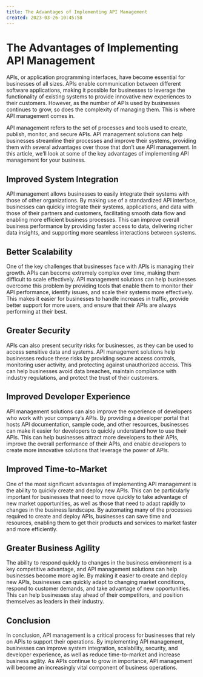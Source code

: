 ```yaml
---
title: The Advantages of Implementing API Management 
created: 2023-03-26-10:45:58
---
```


# The Advantages of Implementing API Management

APIs, or application programming interfaces, have become essential for businesses of all sizes. APIs enable communication between different software applications, making it possible for businesses to leverage the functionality of existing systems to provide innovative new experiences to their customers. However, as the number of APIs used by businesses continues to grow, so does the complexity of managing them. This is where API management comes in.

API management refers to the set of processes and tools used to create, publish, monitor, and secure APIs. API management solutions can help businesses streamline their processes and improve their systems, providing them with several advantages over those that don’t use API management. In this article, we’ll look at some of the key advantages of implementing API management for your business.

## Improved System Integration

API management allows businesses to easily integrate their systems with those of other organizations. By making use of a standardized API interface, businesses can quickly integrate their systems, applications, and data with those of their partners and customers, facilitating smooth data flow and enabling more efficient business processes. This can improve overall business performance by providing faster access to data, delivering richer data insights, and supporting more seamless interactions between systems.

## Better Scalability

One of the key challenges that businesses face with APIs is managing their growth. APIs can become extremely complex over time, making them difficult to scale effectively. API management solutions can help businesses overcome this problem by providing tools that enable them to monitor their API performance, identify issues, and scale their systems more effectively. This makes it easier for businesses to handle increases in traffic, provide better support for more users, and ensure that their APIs are always performing at their best.

## Greater Security

APIs can also present security risks for businesses, as they can be used to access sensitive data and systems. API management solutions help businesses reduce these risks by providing secure access controls, monitoring user activity, and protecting against unauthorized access. This can help businesses avoid data breaches, maintain compliance with industry regulations, and protect the trust of their customers.

## Improved Developer Experience

API management solutions can also improve the experience of developers who work with your company’s APIs. By providing a developer portal that hosts API documentation, sample code, and other resources, businesses can make it easier for developers to quickly understand how to use their APIs. This can help businesses attract more developers to their APIs, improve the overall performance of their APIs, and enable developers to create more innovative solutions that leverage the power of APIs.

## Improved Time-to-Market

One of the most significant advantages of implementing API management is the ability to quickly create and deploy new APIs. This can be particularly important for businesses that need to move quickly to take advantage of new market opportunities, as well as those that need to adapt rapidly to changes in the business landscape. By automating many of the processes required to create and deploy APIs, businesses can save time and resources, enabling them to get their products and services to market faster and more efficiently.

## Greater Business Agility

The ability to respond quickly to changes in the business environment is a key competitive advantage, and API management solutions can help businesses become more agile. By making it easier to create and deploy new APIs, businesses can quickly adapt to changing market conditions, respond to customer demands, and take advantage of new opportunities. This can help businesses stay ahead of their competitors, and position themselves as leaders in their industry.

## Conclusion

In conclusion, API management is a critical process for businesses that rely on APIs to support their operations. By implementing API management, businesses can improve system integration, scalability, security, and developer experience, as well as reduce time-to-market and increase business agility. As APIs continue to grow in importance, API management will become an increasingly vital component of business operations.
